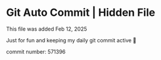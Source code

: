 # Git Auto Commit | Hidden File

This file was added Feb 12, 2025

Just for fun and keeping my daily git commit active 🤪

commit number: 571396
